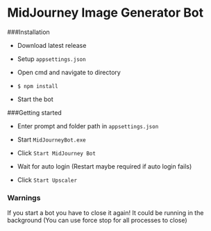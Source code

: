 MidJourney Image Generator Bot
==

###Installation

- Download latest release

- Setup `appsettings.json`

-  Open cmd and navigate to directory

- `$ npm install`

- Start the bot

###Getting started
- Enter prompt and folder path in `appsettings.json`

- Start `MidJourneyBot.exe`

- Click `Start MidJourney Bot`
- Wait for auto login (Restart maybe required if auto login fails)

- Click `Start Upscaler`

### Warnings

If you start a bot you have to close it again! 
It could be running in the background (You can use force stop for all processes to close)
